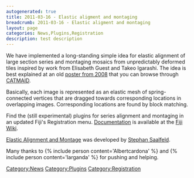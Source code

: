 ```yaml
---
autogenerated: true
title: 2011-03-16 - Elastic aligment and montaging
breadcrumb: 2011-03-16 - Elastic aligment and montaging
layout: page
categories: News,Plugins,Registration
description: test description
---
```


We have implemented a long-standing simple idea for elastic alignment of large section series and montaging mosaics from unpredictably deformed tiles inspired by work from Elisabeth Guest and Takeo Igarashi. The idea is best explained at an old [poster from 2008](http://fly.mpi-cbg.de/dev/?pid=13&zp=0&yp=915416000.3604&xp=497332000.1958&sid0=17&s0=2) that you can browse through [CATMAID](http://fly.mpi-cbg.de/dev/?pid=13&zp=0&yp=915416000.3604&xp=497332000.1958&sid0=17&s0=2).

Basically, each image is represented as an elastic mesh of spring-connected vertices that are dragged towards corresponding locations in overlapping images. Corresponding locations are found by block matching.

Find the (still experimental) plugins for series alignment and montaging in an updated Fiji's Registration menu. [Documentation](Elastic_Alignment_and_Montage "wikilink") is available at the [Fiji Wiki](Elastic_Alignment_and_Montage "wikilink").

[Elastic Alignment and Montage](Elastic_Alignment_and_Montage "wikilink") was developed by [Stephan Saalfeld](http://fly.mpi-cbg.de/saalfeld/).

Many thanks to {% include person content='Albertcardona' %} and {% include person content='Iarganda' %} for pushing and helping.

[Category:News](Category_News "wikilink") [Category:Plugins](Category_Plugins "wikilink") [Category:Registration](Category_Registration "wikilink")
